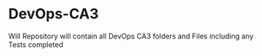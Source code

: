 # DevOps-CA3
Will Repository will contain all DevOps CA3 folders and Files including any Tests completed


